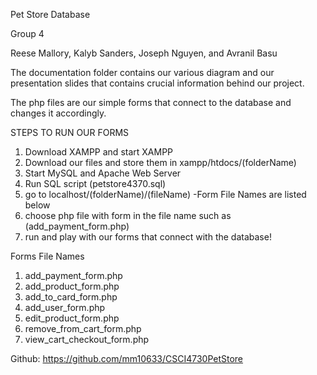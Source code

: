 Pet Store Database

Group 4

Reese Mallory, Kalyb Sanders, Joseph Nguyen, and Avranil Basu

The documentation folder contains our various diagram and our presentation slides that
contains crucial information behind our project.

The php files are our simple forms that connect to the database and changes it accordingly.

STEPS TO RUN OUR FORMS
1. Download XAMPP and start XAMPP
2. Download our files and store them in xampp/htdocs/(folderName)
3. Start MySQL and Apache Web Server
4. Run SQL script (petstore4370.sql)
5. go to localhost/(folderName)/(fileName) -Form File Names are listed below
6. choose php file with form in the file name such as (add_payment_form.php)
7. run and play with our forms that connect with the database!

Forms File Names
1. add_payment_form.php
2. add_product_form.php
3. add_to_card_form.php
4. add_user_form.php
5. edit_product_form.php
6. remove_from_cart_form.php
7. view_cart_checkout_form.php

Github: https://github.com/mm10633/CSCI4730PetStore